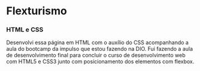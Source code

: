 # Flexturismo

### HTML e CSS

Desenvolvi essa página em HTML com o auxílio do CSS acompanhando a aula do bootcamp da impulso que estou fazendo na DIO. Fui fazendo a aula de desenvolvimento final para concluir o curso de desenvolvimento web com HTML5 e CSS3 junto com posicionamento dos elementos com flexbox. 